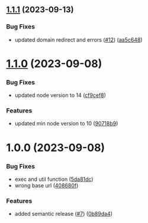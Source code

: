 ## [1.1.1](https://github.com/stallion-tech/stallion-cli/compare/v1.1.0...v1.1.1) (2023-09-13)


### Bug Fixes

* updated domain redirect and errors ([#12](https://github.com/stallion-tech/stallion-cli/issues/12)) ([aa5c648](https://github.com/stallion-tech/stallion-cli/commit/aa5c648fefe105754ee1e3518a06cc2282301495))

# [1.1.0](https://github.com/redhorse-tech/stallion-cli/compare/v1.0.0...v1.1.0) (2023-09-08)


### Bug Fixes

* updated node version to 14 ([cf9cef8](https://github.com/redhorse-tech/stallion-cli/commit/cf9cef8ff3e885b4e413f25f9a9853f189125f89))


### Features

* updated min node version to 10 ([90718b9](https://github.com/redhorse-tech/stallion-cli/commit/90718b95bbbee084d94af7a931984fe97a424972))

# 1.0.0 (2023-09-08)


### Bug Fixes

* exec and util function ([5da81dc](https://github.com/redhorse-tech/stallion-cli/commit/5da81dcacd724cd2052f5f1bea5b42a5b10f7734))
* wrong base url ([408680f](https://github.com/redhorse-tech/stallion-cli/commit/408680f1a190d0ddc66e68644d4dc1ded2cf6b0f))


### Features

* added semantic release ([#7](https://github.com/redhorse-tech/stallion-cli/issues/7)) ([0b89da4](https://github.com/redhorse-tech/stallion-cli/commit/0b89da433060316502a033d604381957f65be201))
